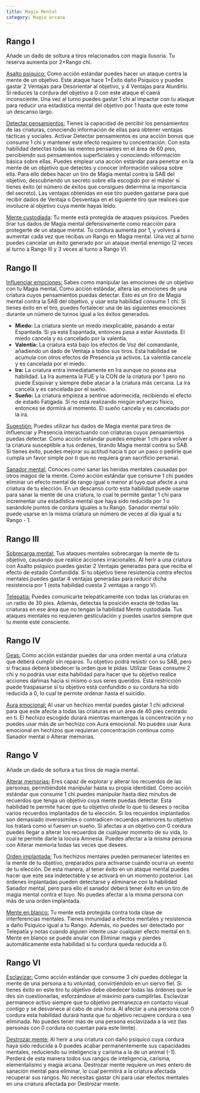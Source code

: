 ```yaml
---
title: Magia Mental
category: Magia arcana
---
```


## Rango I

Añade un dado de soltura a tiros relacionados con magia ilusoria. Tu reserva aumenta por 2+Rango chi. 

<u>Asalto psíquico:</u> Como acción estándar puedes hacer un ataque contra la mente de un objetivo. Este ataque hace 1+Éxito daño Psíquico y puedes gastar 2 Ventajas para Desorientar al objetivo, y 4 Ventajas para Aturdirlo. Si reduces la cordura del objetivo a 0 con este ataque él caerá inconsciente. Una vez al turno puedes gastar 1 chi al impactar con tu ataque para reducir una estadística mental del objetivo por 1 hasta que este tome un descanso largo.

<u>Detectar pensamientos:</u> Tienes la capacidad de percibir los pensamientos de las criaturas, conociendo información de ellas para obtener ventajas tácticas y sociales. Activar Detectar pensamientos es una acción bonus que consume 1 chi y mantener este efecto requiere tu concentración. Con esta habilidad detectas todas las mentes pensantes en el área de 60 pies, percibiendo sus pensamientos superficiales y conociendo información básica sobre ellas. Puedes emplear una acción estándar para penetrar en la mente de un objetivo que detectes y conocer información valiosa sobre ella. Para ello debes hacer un tiro de Magia mental contra la SAB del objetivo, descubriendo un secreto sobre ella escogido por el máster si tienes éxito (el número de éxitos que consigues determina la importancia del secreto). Las ventajas obtenidas en ese tiro pueden gastarse para que recibir dados de Ventaja o Desventaja en el siguiente tiro que realices que involucre al objetivo cuya mente hayas leído.

<u>Mente custodiada</u>: Tu mente está protegida de ataques psíquicos. Puedes tirar tus dados de Magia mental defensivamente como reacción para protegerte de un ataque mental. Tu cordura aumenta por 1, y volverá a aumentar cada vez que recibas un Rango en Magia mental. Una vez al turno puedes cancelar un éxito generado por un ataque mental enemigo (2 veces al turno a Rango III y 3 veces al turno a Rango V).

## Rango II

<u>Influenciar emociones:</u> Sabes como manipular las emociones de un objetivo con tu Magia mental. Como acción estándar, altera las emociones de una criatura cuyos pensamientos puedas detectar. Esto es un tiro de Magia mental contra la SAB del objetivo, y usar esta habilidad consume 1 chi. Si tienes éxito en el tiro, puedes fortalecer una de las siguientes emociones durante un número de turnos igual a los éxitos generados.

- **Miedo:** La criatura siente un miedo inexplicable, pasando a estar Espantada. Si ya está Espantada, entonces pasa a estar Asustada. El miedo cancela y es cancelado por la valentía.
- **Valentía:** La criatura está bajo los efectos de Voz del comandante, añadiendo un dado de Ventaja a todos sus tiros. Esta habilidad se acumula con otros efectos de Presencia ya activos. La valentía cancela y es cancelada por el miedo. 
- **Ira:** La criatura entra inmediatamente en Ira aunque no posea esa habilidad. La Ira aumenta la FUE y la CON de la criatura por 1 pero no puede Esquivar y siempre debe atacar a la criatura más cercana. La ira cancela y es cancelada por el sueño.
- **Sueño:** La criatura empieza a sentirse adormecida, recibiendo el efecto de estado Fatigada. Si no está realizando ningún esfuerzo físico, entonces se dormirá al momento. El sueño cancela y es cancelado por la ira.

<u>Sugestión:</u> Puedes utilizar tus dados de Magia mental para tiros de Influenciar y Presencia interactuando con criaturas cuyos pensamientos puedas detectar. Como acción estándar puedes emplear 1 chi para volver a la criatura susceptible a tus órdenes, tirando Magia mental contra su SAB. Si tienes éxito, puedes mejorar su actitud hacia ti por un paso o pedirle que cumpla un favor simple por ti que no requiera gran sacrificio personal. 

<u>Sanador mental:</u> Conoces como sanar las heridas mentales causadas por otros magos de la mente. Como acción estándar que consume 1 chi puedes eliminar un efecto mental de rango igual o menor al tuyo que afecte a una criatura de tu elección. En un descanso corto esta habilidad puede usarse para sanar la mente de una criatura, lo cual te permite gastar 1 chi para incrementar una estadística mental que haya sido reducida por 1 o sanándole puntos de cordura iguales a tu Rango. Sanador mental sólo puede usarse en la misma criatura un número de veces al día igual a tu Rango - 1.

## Rango III

<u>Sobrecarga mental:</u> Tus ataques mentales sobrecargan la mente de tu objetivo, causando que realice acciones irracionales. Al herir a una criatura con Asalto psíquico puedes gastar 2 Ventajas generadas para que reciba el efecto de estado Confundida. Si tu objetivo tiene resistencia contra efectos mentales puedes gastar 4 ventajas generadas para reducir dicha resistencia por 1 (esta habilidad cuesta 2 ventajas a rango V).

<u>Telepatía:</u> Puedes comunicarte telepáticamente con todas las criaturas en un radio de 30 pies. Además, detectas la posición exacta de todas las criaturas en ese área que no tengan la habilidad Mente custodiada. Tus ataques mentales no requieren gesticulación y puedes usarlos siempre que tu mente esté consciente.

## Rango IV

<u>Geas:</u> Como acción estándar puedes dar una orden mental a una criatura que deberá cumplir sin reparos. Tu objetivo podrá resistir con su SAB, pero si fracasa deberá obedecer la orden que le pidas. Utilizar Geas consume 2 chi y no podrás usar esta habilidad para hacer que tu objetivo realice acciones dañinas hacia sí mismo o sus seres queridos. Esta restricción puede traspasarse si tu objetivo está confundido o su cordura ha sido reducida a 0, lo cual te permite ordenar hasta el suicidio.  

<u>Aura emocional:</u> Al usar un hechizo mental puedes gastar 1 chi adicional para que este afecte a todas las criaturas en un área de 40 pies centrado en ti. El hechizo escogido durará mientras mantengas la concentración y no puedes usar más de un hechizo con Aura emocional. No puedes usar Aura emocional en hechizos que requieran concentración continua como Sanador mental o Alterar memorias.

## Rango V 

Añade un dado de soltura a tus tiros de magia mental.

<u>Alterar memorias:</u> Eres capaz de explorar y alterar los recuerdos de las personas, permitiéndote manipular hasta su propia identidad. Como acción estándar que consume 1 chi puedes manipular hasta diez minutos de recuerdos que tenga un objetivo cuya mente puedas detectar. Esta habilidad te permite hacer que tu objetivo olvide lo que tú desees o reciba varios recuerdos implantados de tu elección. Si los recuerdos implantados son demasiado inverosímiles o contradicen recuerdos anteriores tu objetivo los tratará como si fuesen un sueño. Si afectas a un objetivo con 0 cordura puedes llegar a alterar los recuerdos de cualquier momento de su vida, lo cual te permite darle la locura Amnesia. Puedes afectar a la misma persona con Alterar memoria todas las veces que desees.

<u>Orden implantada:</u> Tus hechizos mentales pueden permanecer latentes en la mente de tu objetivo, preparados para activarse cuando ocurra un evento de tu elección. De esta manera, al tener éxito en un ataque mental puedes hacer que este sea indetectable y se activará en un momento posterior. Las órdenes implantadas pueden detectarse y eliminarse con la habilidad Sanador mental, pero para ello el sanador deberá tener éxito en un tiro de magia mental contra el tuyo. No puedes afectar a la misma persona con más de una orden implantada.

<u>Mente en blanco:</u> Tu mente está protegida contra toda clase de interferencias mentales. Tienes inmunidad a efectos mentales y resistencia a daño Psíquico igual a tu Rango. Además, no puedes ser detectado por Telepatía y notas cuando alguien intente usar cualquier efecto mental en ti. Mente en blanco se puede anular con Eliminar magia y pierdes automáticamente esta habilidad si tu cordura queda reducida a 0.

## Rango VI

<u>Esclavizar:</u> Como acción estándar que consume 3 chi puedes doblegar la mente de una persona a tu voluntad, convirtiéndolo en un siervo fiel. Si tienes éxito en este tiro tu objetivo debe obedecer todas las órdenes que le des sin cuestionarlas, esforzándose al máximo para cumplirlas. Esclavizar permanece activo siempre que tu objetivo permanezca en contacto visual contigo y se desvanece al cabo de una hora. Al afectar a una persona con 0 cordura esta habilidad durará hasta que tu objetivo recupere cordura o sea eliminada. No puedes tener más de una persona esclavizada a la vez (las personas con 0 cordura no cuentan para este límite).

<u>Destrozar mente:</u> Al herir a una criatura con daño psíquico cuya cordura haya sido reducida a 0 puedes acabar permanentemente sus capacidades mentales, reduciendo su inteligencia y carisma a la de un animal (-1). Perderá de esta manera todos sus rangos de inteligencia, carisma, elementalismo y magia arcana. Destrozar mente requiere un mes entero de sanación mental para eliminar, lo cual permitirá a la criatura afectada recuperar sus rangos. No necesitas gastar chi para usar efectos mentales en una criatura afectada por Destrozar mente.

